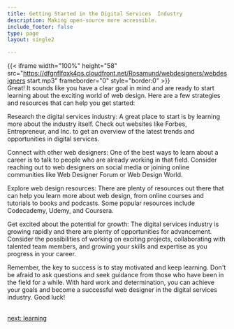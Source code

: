 ```yaml
---
title: Getting Started in the Digital Services  Industry
description: Making open-source more accessible.
include_footer: false
type: page
layout: single2

---
```


{{< iframe width="100%" height="58" src="https://dfgnflfqxk4ps.cloudfront.net/Rosamund/webdesigners/webdesigners start.mp3" frameborder="0" style="border:0" >}}<br>
Great! It sounds like you have a clear goal in mind and are ready to start learning about the exciting world of web design. Here are a few strategies and resources that can help you get started:

Research the digital services industry: A great place to start is by learning more about the industry itself. Check out websites like Forbes, Entrepreneur, and Inc. to get an overview of the latest trends and opportunities in digital services.

Connect with other web designers: One of the best ways to learn about a career is to talk to people who are already working in that field. Consider reaching out to web designers on social media or joining online communities like Web Designer Forum or Web Design World.

Explore web design resources: There are plenty of resources out there that can help you learn more about web design, from online courses and tutorials to books and podcasts. Some popular resources include Codecademy, Udemy, and Coursera.

Get excited about the potential for growth: The digital services industry is growing rapidly and there are plenty of opportunities for advancement. Consider the possibilities of working on exciting projects, collaborating with talented team members, and growing your skills and expertise as you progress in your career.

Remember, the key to success is to stay motivated and keep learning. Don't be afraid to ask questions and seek guidance from those who have been in the field for a while. With hard work and determination, you can achieve your goals and become a successful web designer in the digital services industry. Good luck!

<br>
<a href="https://workdojos.com/webdesigners/learning">next: learning</a>
</p>